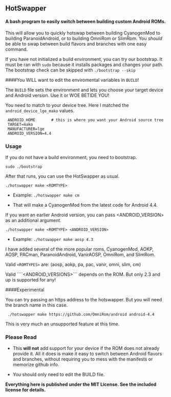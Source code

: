 
## HotSwapper
#### A bash program to easily switch between building custom Android ROMs.

This will allow you to quickly hotswap between building CyanogenMod to building ParanoidAndroid, or to building OmniRom or SlimRom. You _should_ be able to swap between build flavors and branches with one easy command.

If you have not initialized a build environment, you can try our bootstrap. It must be ran with ```sudo``` because it installs packages and changes your path. The bootstrap check can be skipped with ```./bootstrap --skip```

####You WILL want to edit the enviromental variables in ```BUILD```!

The ```BUILD``` file sets the environment and lets you choose your target device and Android version. Use it or WOE BETIDE YOU!

You need to match to your device tree. Here I matched the ```android_device_lge_mako``` values.

     ANDROID_HOME       # this is where you want your Android source tree
     TARGET=mako
     MANUFACTURER=lge
     ANDROID_VERSION=4.4
    
### Usage

If you do not have a build environment, you need to bootstrap.

    sudo ./bootstrap
  
After that runs, you can use the HotSwapper as usual.

```./hotswapper make <ROMTYPE>```

* Example: ```./hotswapper make cm```

* That will make a CyanogenMod from the latest code for Android 4.4.

If you want an earlier Android version, you can pass <ANDROID_VERSION> as an additional argument.

```./hotswapper make <ROMTYPE> <ANDROID_VERSION>```

* Example: ```./hotswapper make aosp 4.3```


I have added several of the more popular roms, CyanogenMod, AOKP, AOSP, PACman, ParanoidAndroid, VanirAOSP, OmniRom, and SlimRom.

Valid ```<ROMTYPES>``` are: (aosp, aokp, pa, pac, vanir, omni, slim, cm)

Valid ````<ANDROID_VERSIONS>``` depends on the ROM. But only 2.3 and up is supported for any!

####Experimental

You can try passing an https address to the hotswapper. But you will need the branch name in this case.

     ./hotswapper make https://github.com/OmniRom/android android-4.4
     
This is very much an unsupported feature at this time.

### Please Read
* This __will not__ add support for your device if the ROM does not already provide it. All it does is make it easy to switch between Android flavors and branches, without requiring you to mess with the manifests or memorize github info.

* You should only need to edit the BUILD file.

**Everything here is published under the MIT License. See the included license for details.**